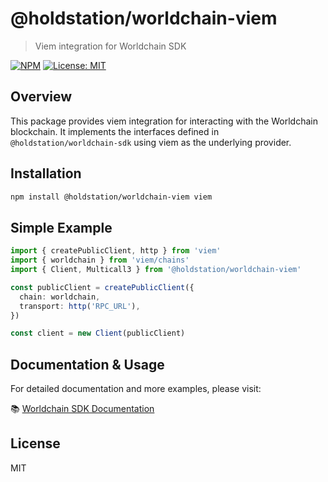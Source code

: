 # @holdstation/worldchain-viem

> Viem integration for Worldchain SDK

[![NPM](https://img.shields.io/npm/v/@holdstation/worldchain-viem.svg)](https://www.npmjs.com/package/@holdstation/worldchain-viem)
[![License: MIT](https://img.shields.io/badge/License-MIT-yellow.svg)](https://opensource.org/licenses/MIT)

## Overview

This package provides viem integration for interacting with the Worldchain blockchain. It implements the interfaces defined in `@holdstation/worldchain-sdk` using viem as the underlying provider.

## Installation

```bash
npm install @holdstation/worldchain-viem viem
```

## Simple Example

```typescript
import { createPublicClient, http } from 'viem'
import { worldchain } from 'viem/chains'
import { Client, Multicall3 } from '@holdstation/worldchain-viem'

const publicClient = createPublicClient({
  chain: worldchain,
  transport: http('RPC_URL'),
})

const client = new Client(publicClient)
```

## Documentation & Usage

For detailed documentation and more examples, please visit:

📚 [Worldchain SDK Documentation](https://www.npmjs.com/package/@holdstation/worldchain-sdk)

## License

MIT
